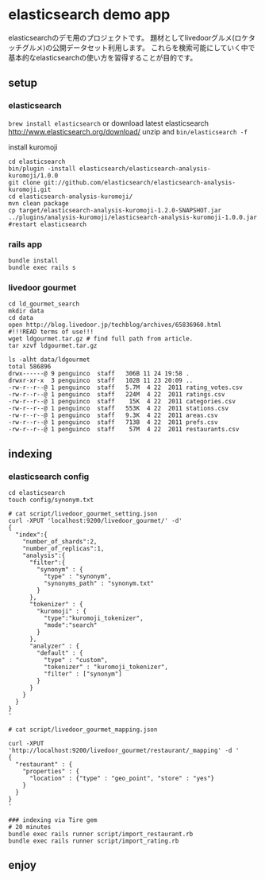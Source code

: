 # elasticsearch demo app
elasticsearchのデモ用のプロジェクトです。
題材としてlivedoorグルメ(ロケタッチグルメ)の公開データセット利用します。
これらを検索可能にしていく中で基本的なelasticsearchの使い方を習得することが目的です。

## setup

### elasticsearch
```brew install elasticsearch``` or
download latest elasticsearch http://www.elasticsearch.org/download/
unzip and ```bin/elasticsearch -f```

install kuromoji
```shell
cd elasticsearch
bin/plugin -install elasticsearch/elasticsearch-analysis-kuromoji/1.0.0
git clone git://github.com/elasticsearch/elasticsearch-analysis-kuromoji.git
cd elasticsearch-analysis-kuromoji/
mvn clean package
cp target/elasticsearch-analysis-kuromoji-1.2.0-SNAPSHOT.jar ../plugins/analysis-kuromoji/elasticsearch-analysis-kuromoji-1.0.0.jar
#restart elasticsearch
```

### rails app
```shell
bundle install
bundle exec rails s
```

### livedoor gourmet
```shell
cd ld_gourmet_search
mkdir data
cd data
open http://blog.livedoor.jp/techblog/archives/65836960.html
#!!!READ terms of use!!!
wget ldgourmet.tar.gz # find full path from article.
tar xzvf ldgourmet.tar.gz

ls -alht data/ldgourmet 
total 586896
drwx------@ 9 penguinco  staff   306B 11 24 19:58 .
drwxr-xr-x  3 penguinco  staff   102B 11 23 20:09 ..
-rw-r--r--@ 1 penguinco  staff   5.7M  4 22  2011 rating_votes.csv
-rw-r--r--@ 1 penguinco  staff   224M  4 22  2011 ratings.csv
-rw-r--r--@ 1 penguinco  staff    15K  4 22  2011 categories.csv
-rw-r--r--@ 1 penguinco  staff   553K  4 22  2011 stations.csv
-rw-r--r--@ 1 penguinco  staff   9.3K  4 22  2011 areas.csv
-rw-r--r--@ 1 penguinco  staff   713B  4 22  2011 prefs.csv
-rw-r--r--@ 1 penguinco  staff    57M  4 22  2011 restaurants.csv
```

## indexing

### elasticsearch config
```shell
cd elasticsearch
touch config/synonym.txt

# cat script/livedoor_gourmet_setting.json
curl -XPUT 'localhost:9200/livedoor_gourmet/' -d'                           
{ 
  "index":{       
    "number_of_shards":2,
    "number_of_replicas":1,                               
    "analysis":{
      "filter":{
        "synonym" : {
          "type" : "synonym",
          "synonyms_path" : "synonym.txt"
        }
      },
      "tokenizer" : {
        "kuromoji" : {
          "type":"kuromoji_tokenizer",
          "mode":"search"
        }
      },
      "analyzer" : {
        "default" : {
          "type" : "custom",
          "tokenizer" : "kuromoji_tokenizer",
          "filter" : ["synonym"]
        }
      }
    }
  }
}
'

# cat script/livedoor_gourmet_mapping.json

curl -XPUT 'http://localhost:9200/livedoor_gourmet/restaurant/_mapping' -d '
{                                                   
  "restaurant" : {
    "properties" : {
      "location" : {"type" : "geo_point", "store" : "yes"}
    }
  }
}
'

### indexing via Tire gem
# 20 minutes
bundle exec rails runner script/import_restaurant.rb
bundle exec rails runner script/import_rating.rb
```

## enjoy

